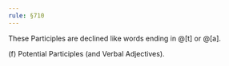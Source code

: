 ```yaml
---
rule: §710
---
```


These Participles are declined like words ending in @[t] or @[a].

(f) Potential Participles (and Verbal Adjectives).